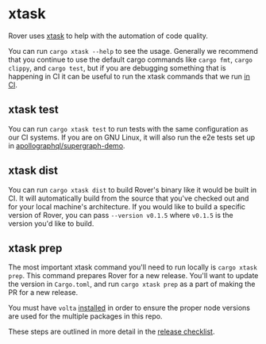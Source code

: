 # xtask

Rover uses [xtask](https://github.com/matklad/cargo-xtask) to help with the automation of code quality. 

You can run `cargo xtask --help` to see the usage. Generally we recommend that you continue to use the default cargo commands like `cargo fmt`, `cargo clippy`, and `cargo test`, but if you are debugging something that is happening in CI it can be useful to run the xtask commands that we run [in CI](../.github/workflows).

## xtask test

You can run `cargo xtask test` to run tests with the same configuration as our CI systems. If you are on GNU Linux, it will also run the e2e tests set up in [apollographql/supergraph-demo](https://github.com/apollographql/supergraph-demo).

## xtask dist

You can run `cargo xtask dist` to build Rover's binary like it would be built in CI. It will automatically build from the source that you've checked out and for your local machine's architecture. If you would like to build a specific version of Rover, you can pass `--version v0.1.5` where `v0.1.5` is the version you'd like to build.

## xtask prep

The most important xtask command you'll need to run locally is `cargo xtask prep`. This command prepares Rover for a new release. You'll want to update the version in `Cargo.toml`, and run `cargo xtask prep` as a part of making the PR for a new release.

You must have `volta` [installed](https://docs.volta.sh/guide/getting-started) in order to ensure the proper node versions are used for the multiple packages in this repo.

These steps are outlined in more detail in the [release checklist](../RELEASE_CHECKLIST.md).